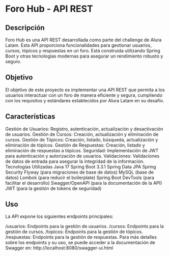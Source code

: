 # Foro Hub - API REST
## Descripción
Foro Hub es una API REST desarrollada como parte del challenge de Alura Latam. Esta API proporciona funcionalidades para gestionar usuarios, cursos, tópicos y respuestas en un foro. Está construida utilizando Spring Boot y otras tecnologías modernas para asegurar un rendimiento robusto y seguro.

## Objetivo
El objetivo de este proyecto es implementar una API REST que permita a los usuarios interactuar con un foro de manera eficiente y segura, cumpliendo con los requisitos y estándares establecidos por Alura Latam en su desafío.

## Características
Gestión de Usuarios: Registro, autenticación, actualización y desactivación de usuarios.
Gestión de Cursos: Creación, actualización y eliminación de cursos.
Gestión de Tópicos: Creación, listado, búsqueda, actualización y eliminación de tópicos.
Gestión de Respuestas: Creación, listado y eliminación de respuestas a tópicos.
Seguridad: Implementación de JWT para autenticación y autorización de usuarios.
Validaciones: Validaciones de datos de entrada para asegurar la integridad de la información.
Tecnologías Utilizadas
Java 17
Spring Boot 3.3.1
Spring Data JPA
Spring Security
Flyway (para migraciones de base de datos)
MySQL (base de datos)
Lombok (para reducir el boilerplate)
Spring Boot DevTools (para facilitar el desarrollo)
Swagger/OpenAPI (para la documentación de la API)
JWT (para la gestión de tokens de seguridad)

## Uso
La API expone los siguientes endpoints principales:

/usuarios: Endpoints para la gestión de usuarios.
/cursos: Endpoints para la gestión de cursos.
/topicos: Endpoints para la gestión de tópicos.
/respuestas: Endpoints para la gestión de respuestas.
Para más detalles sobre los endpoints y su uso, se puede acceder a la documentación de Swagger en: http://localhost:8080/swagger-ui.html
